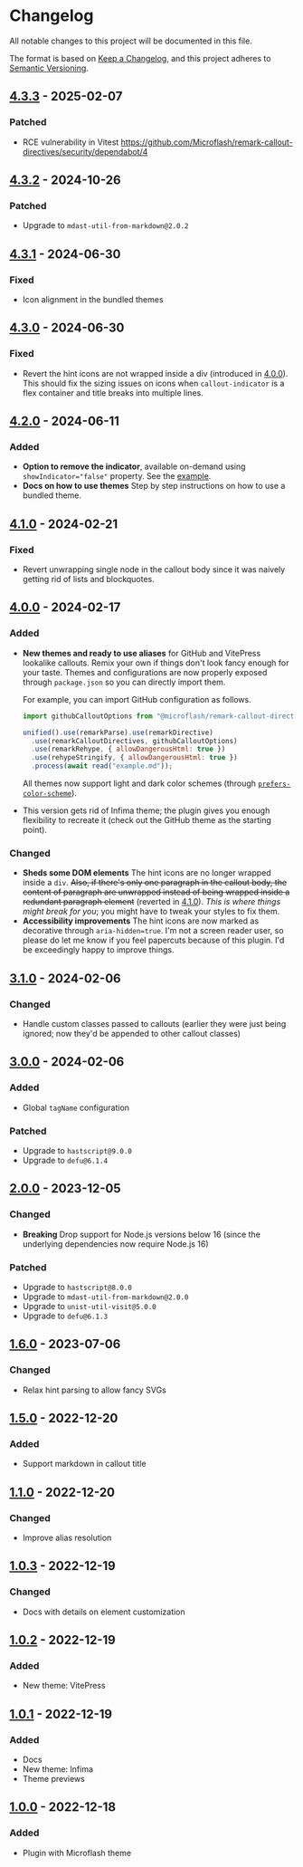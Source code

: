 # Changelog

All notable changes to this project will be documented in this file.

The format is based on [Keep a Changelog](https://keepachangelog.com/en/1.1.0/),
and this project adheres to [Semantic Versioning](https://semver.org/spec/v2.0.0.html).

## [4.3.3] - 2025-02-07

### Patched

- RCE vulnerability in Vitest <https://github.com/Microflash/remark-callout-directives/security/dependabot/4>

## [4.3.2] - 2024-10-26

### Patched

- Upgrade to `mdast-util-from-markdown@2.0.2`

## [4.3.1] - 2024-06-30

### Fixed

- Icon alignment in the bundled themes

## [4.3.0] - 2024-06-30

### Fixed

- Revert the hint icons are not wrapped inside a div (introduced in [4.0.0](#400---2024-02-17)). This should fix the sizing issues on icons when `callout-indicator` is a flex container and title breaks into multiple lines.

## [4.2.0] - 2024-06-11

### Added

- **Option to remove the indicator**, available on-demand using `showIndicator="false"` property. See the [example](https://github.com/Microflash/remark-callout-directives?tab=readme-ov-file#example-remove-the-indicator).
- **Docs on how to use themes** Step by step instructions on how to use a bundled theme.

## [4.1.0] - 2024-02-21

### Fixed

- Revert unwrapping single node in the callout body since it was naively getting rid of lists and blockquotes.

## [4.0.0] - 2024-02-17

### Added

- **New themes and ready to use aliases** for GitHub and VitePress lookalike callouts. Remix your own if things don't look fancy enough for your taste. Themes and configurations are now properly exposed through `package.json` so you can directly import them.
  
  For example, you can import GitHub configuration as follows.
  
  ```js
  import githubCalloutOptions from "@microflash/remark-callout-directives/config/github";
  
  unified().use(remarkParse).use(remarkDirective)
    .use(remarkCalloutDirectives, githubCalloutOptions)
    .use(remarkRehype, { allowDangerousHtml: true })
    .use(rehypeStringify, { allowDangerousHtml: true })
    .process(await read("example.md"));
  ```
  
  All themes now support light and dark color schemes (through [`prefers-color-scheme`](https://developer.mozilla.org/en-US/docs/Web/CSS/@media/prefers-color-scheme)). 

- This version gets rid of Infima theme; the plugin gives you enough flexibility to recreate it (check out the GitHub theme as the starting point).

### Changed

- **Sheds some DOM elements** The hint icons are no longer wrapped inside a `div`. ~~Also, if there's only one paragraph in the callout body, the content of paragraph are unwrapped instead of being wrapped inside a redundant paragraph element~~ (reverted in [4.1.0](#410---2024-02-21)). _This is where things might break for you_; you might have to tweak your styles to fix them.
- **Accessibility improvements** The hint icons are now marked as decorative through `aria-hidden=true`. I'm not a screen reader user, so please do let me know if you feel papercuts because of this plugin. I'd be exceedingly happy to improve things.

## [3.1.0] - 2024-02-06

### Changed

- Handle custom classes passed to callouts (earlier they were just being ignored; now they'd be appended to other callout classes)

## [3.0.0] - 2024-02-06

### Added

- Global `tagName` configuration

### Patched

- Upgrade to `hastscript@9.0.0`
- Upgrade to `defu@6.1.4`

## [2.0.0] - 2023-12-05

### Changed

- **Breaking** Drop support for Node.js versions below 16 (since the underlying dependencies now require Node.js 16)

### Patched

- Upgrade to `hastscript@8.0.0`
- Upgrade to `mdast-util-from-markdown@2.0.0`
- Upgrade to `unist-util-visit@5.0.0`
- Upgrade to `defu@6.1.3`

## [1.6.0] - 2023-07-06

### Changed

- Relax hint parsing to allow fancy SVGs

## [1.5.0] - 2022-12-20

### Added

- Support markdown in callout title

## [1.1.0] - 2022-12-20

### Changed

- Improve alias resolution

## [1.0.3] - 2022-12-19

### Changed

- Docs with details on element customization

## [1.0.2] - 2022-12-19

### Added

- New theme: VitePress

## [1.0.1] - 2022-12-19

### Added

- Docs
- New theme: Infima
- Theme previews

## [1.0.0] - 2022-12-18

### Added

- Plugin with Microflash theme

[4.3.3]: https://github.com/Microflash/remark-callout-directives/compare/v4.3.2...v4.3.3
[4.3.2]: https://github.com/Microflash/remark-callout-directives/compare/v4.3.1...v4.3.2
[4.3.1]: https://github.com/Microflash/remark-callout-directives/compare/v4.3.0...v4.3.1
[4.3.0]: https://github.com/Microflash/remark-callout-directives/compare/v4.2.0...v4.3.0
[4.2.0]: https://github.com/Microflash/remark-callout-directives/compare/v4.1.0...v4.2.0
[4.1.0]: https://github.com/Microflash/remark-callout-directives/compare/v4.0.0...v4.1.0
[4.0.0]: https://github.com/Microflash/remark-callout-directives/compare/v3.1.0...v4.0.0
[3.1.0]: https://github.com/Microflash/remark-callout-directives/compare/v3.0.0...v3.1.0
[3.0.0]: https://github.com/Microflash/remark-callout-directives/compare/v2.0.0...v3.0.0
[2.0.0]: https://github.com/Microflash/remark-callout-directives/compare/v1.6.0...v2.0.0
[1.6.0]: https://github.com/Microflash/remark-callout-directives/compare/v1.5.0...v1.6.0
[1.5.0]: https://github.com/Microflash/remark-callout-directives/compare/v1.1.0...v1.5.0
[1.1.0]: https://github.com/Microflash/remark-callout-directives/compare/v1.0.3...v1.1.0
[1.0.3]: https://github.com/Microflash/remark-callout-directives/compare/v1.0.2...v1.0.3
[1.0.2]: https://github.com/Microflash/remark-callout-directives/compare/v1.0.1...v1.0.2
[1.0.1]: https://github.com/Microflash/remark-callout-directives/compare/v1.0.0...v1.0.1
[1.0.0]: https://github.com/Microflash/remark-callout-directives/releases/tag/v1.0.0
